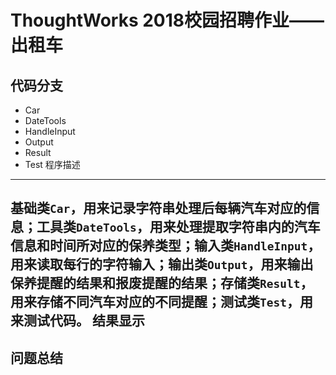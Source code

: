 ThoughtWorks 2018校园招聘作业——出租车
===
代码分支
---
* Car
* DateTools
* HandleInput
* Output
* Result
* Test
程序描述
---
基础类`Car`，用来记录字符串处理后每辆汽车对应的信息；工具类`DateTools`，用来处理提取字符串内的汽车信息和时间所对应的保养类型；输入类`HandleInput`，用来读取每行的字符输入；输出类`Output`，用来输出保养提醒的结果和报废提醒的结果；存储类`Result`，用来存储不同汽车对应的不同提醒；测试类`Test`，用来测试代码。
结果显示
---

问题总结
---



